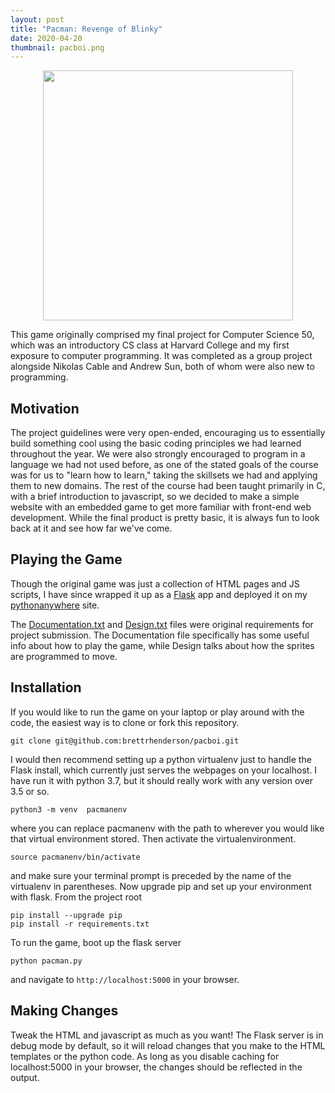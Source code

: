 ```yaml
---
layout: post
title: "Pacman: Revenge of Blinky"
date: 2020-04-20
thumbnail: pacboi.png
---
```

<p align="center">
    <img src="app/static/images/logo.png" width=400/>
</p>
This game originally comprised my final project for Computer Science 50, which was
an introductory CS class at Harvard College and my first exposure to computer
programming. It was completed as a group project alongside Nikolas Cable and Andrew
Sun, both of whom were also new to programming.

## Motivation
The project guidelines were very open-ended, encouraging us to essentially build
something cool using the basic coding principles we had learned throughout the year.
We were also strongly encouraged to program in a language we had not used before, as
one of the stated goals of the course was for us to "learn how to learn," taking the
skillsets we had and applying them to new domains. The rest of the course had been
taught primarily in C, with a brief introduction to javascript, so we decided to make
a simple website with an embedded game to get more familiar with front-end web
development.  While the final product is pretty basic, it is always fun to look back
at it and see how far we've come.  

## Playing the Game
Though the original game was just a collection of HTML pages and JS scripts, I have
since wrapped it up as a [Flask](https://flask.palletsprojects.com/en/1.1.x/) app
and deployed it on my [pythonanywhere](http://bhenderson.pythonanywhere.com/) site.  

The [Documentation.txt](Documentation.txt) and [Design.txt](Design.txt) files were original
requirements for project submission. The Documentation file specifically has some useful info
about how to play the game, while Design talks about how the sprites are programmed to move.

## Installation
If you would like to run the game on your laptop or play around with the code, the
easiest way is to clone or fork this repository.

```git clone git@github.com:brettrhenderson/pacboi.git```

I would then recommend setting up a python virtualenv just to handle the Flask install, which
currently just serves the webpages on your localhost. I have run it with python 3.7, but it should
really work with any version over 3.5 or so.

```python3 -m venv  pacmanenv```

where you can replace pacmanenv with the path to wherever you would like that virtual environment
stored.  Then activate the virtualenvironment.

```source pacmanenv/bin/activate```

and make sure your terminal prompt is preceded by the name of the virtualenv in parentheses.
Now upgrade pip and set up your environment with flask.  From the project root

```
pip install --upgrade pip
pip install -r requirements.txt   
```

To run the game, boot up the flask server

```python pacman.py```

and navigate to `http://localhost:5000` in your browser.

## Making Changes
Tweak the HTML and javascript as much as you want! The Flask server is in debug mode by default,
so it will reload changes that you make to the HTML templates or the python code. As long as you
disable caching for localhost:5000 in your browser, the changes should be reflected in the output.
